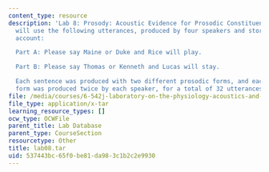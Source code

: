 ```yaml
---
content_type: resource
description: 'Lab 8: Prosody: Acoustic Evidence for Prosodic Constituent Structure.  You
  will use the following utterances, produced by four speakers and stored in the labc
  account:

  Part A: Please say Maine or Duke and Rice will play.

  Part B: Please say Thomas or Kenneth and Lucas will stay.

  Each sentence was produced with two different prosodic forms, and each prosodic
  form was produced twice by each speaker, for a total of 32 utterances.'
file: /media/courses/6-542j-laboratory-on-the-physiology-acoustics-and-perception-of-speech-fall-2005/537443bc65f0be81da983c1b2c2e9930_lab08.tar
file_type: application/x-tar
learning_resource_types: []
ocw_type: OCWFile
parent_title: Lab Database
parent_type: CourseSection
resourcetype: Other
title: lab08.tar
uid: 537443bc-65f0-be81-da98-3c1b2c2e9930
---
```

